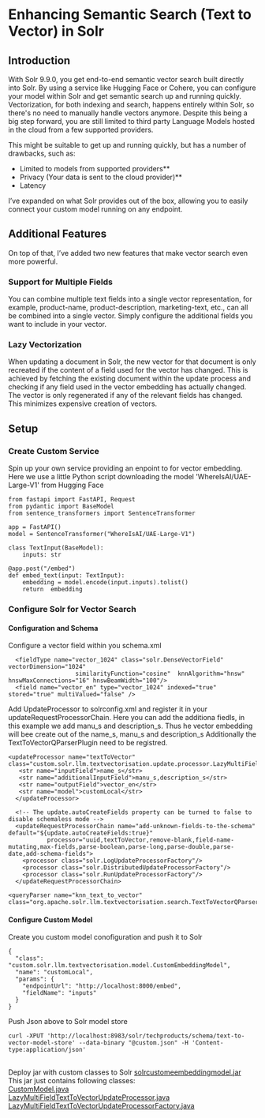# Enhancing Semantic Search (Text to Vector) in Solr
## Introduction

With Solr 9.9.0, you get end-to-end semantic vector search built directly into Solr.
By using a service like Hugging Face or Cohere, you can configure your model within Solr and get semantic search up and running quickly.
Vectorization, for both indexing and search, happens entirely within Solr, so there's no need to manually handle vectors anymore.
Despite this being a big step forward, you are still limited to third party Language Models hosted in the cloud from a few supported providers.

This might be suitable to get up and running quickly, but has a number of drawbacks, such as:

* Limited to models from supported providers**
* Privacy (Your data is sent to the cloud provider)**
* Latency


I’ve expanded on what Solr provides out of the box, allowing you to easily connect your custom model running on any endpoint.

## Additional Features
On top of that, I’ve added two new features that make vector search even more powerful.
### Support for Multiple Fields
You can combine multiple text fields into a single vector representation, for example, product-name, product-description, marketing-text, etc., can all be combined into a single vector. Simply configure the additional fields you want to include in your vector.

### Lazy Vectorization
When updating a document in Solr, the new vector for that document is only recreated if the content of a field used for the vector has changed. This is achieved by fetching the existing document within the update process and checking if any field used in the vector embedding has actually changed. The vector is only regenerated if any of the relevant fields has changed.
This minimizes expensive creation of vectors.


## Setup

### Create Custom Service
Spin up your own service providing an enpoint to for vector embedding. Here we use a little Python script downloading the model 'WhereIsAI/UAE-Large-V1' from Hugging Face
```
from fastapi import FastAPI, Request
from pydantic import BaseModel
from sentence_transformers import SentenceTransformer

app = FastAPI()
model = SentenceTransformer("WhereIsAI/UAE-Large-V1")

class TextInput(BaseModel):
    inputs: str

@app.post("/embed")
def embed_text(input: TextInput):
    embedding = model.encode(input.inputs).tolist()
    return  embedding
```

### Configure Solr for Vector Search

#### Configuration and Schema
Configure a vector field within you schema.xml
```
  <fieldType name="vector_1024" class="solr.DenseVectorField" vectorDimension="1024"                    
				   similarityFunction="cosine"  knnAlgorithm="hnsw" hnswMaxConnections="16" hnswBeamWidth="100"/>
  <field name="vector_en" type="vector_1024" indexed="true" stored="true" multiValued="false" />
```
Add UpdateProcessor to solrconfig.xml and register it in your updateRequestProcessorChain. Here you can add the additiona fiedls, in this example we add manu_s and description_s. Thus he vector embedding will bee create out of the name_s, manu_s and description_s
Additionally the TextToVectorQParserPlugin need to be registred.
```
<updateProcessor name="textToVector" class="custom.solr.llm.textvectorisation.update.processor.LazyMultiFieldTextToVectorUpdateProcessorFactory">
   <str name="inputField">name_s</str>
   <str name="additionalInputField">manu_s,description_s</str>
   <str name="outputField">vector_en</str>
   <str name="model">customLocal</str>
  </updateProcessor>
  
  <!-- The update.autoCreateFields property can be turned to false to disable schemaless mode -->
  <updateRequestProcessorChain name="add-unknown-fields-to-the-schema" default="${update.autoCreateFields:true}"
           processor="uuid,textToVector,remove-blank,field-name-mutating,max-fields,parse-boolean,parse-long,parse-double,parse-date,add-schema-fields">
    <processor class="solr.LogUpdateProcessorFactory"/>
    <processor class="solr.DistributedUpdateProcessorFactory"/>
    <processor class="solr.RunUpdateProcessorFactory"/>
  </updateRequestProcessorChain>

<queryParser name="knn_text_to_vector" class="org.apache.solr.llm.textvectorisation.search.TextToVectorQParserPlugin"/>
```


####  Configure Custom Model
Create you custom model conofiguration and push it to Solr
```
{
  "class": "custom.solr.llm.textvectorisation.model.CustomEmbeddingModel",
  "name": "customLocal",
  "params": {
    "endpointUrl": "http://localhost:8000/embed",
    "fieldName": "inputs"
  }
}
```
Push Json above to Solr model store
```
curl -XPUT 'http://localhost:8983/solr/techproducts/schema/text-to-vector-model-store' --data-binary "@custom.json" -H 'Content-type:application/json'
```

##
Deploy jar with custom classes to Solr [solrcustomeembeddingmodel.jar](https://github.com/renatoh/solrCustomEmbeddingModel/blob/main/artifact/solrcustomeembeddingmodel.jar)
This jar just contains following classes:<br>
 [CustomModel.java](https://github.com/renatoh/solrCustomEmbeddingModel/blob/main/src/main/java/custom/solr/llm/textvectorisation/model/CustomModel.java)<br>
 [LazyMultiFieldTextToVectorUpdateProcessor.java](https://github.com/renatoh/solrCustomEmbeddingModel/blob/main/src/main/java/custom/solr/llm/textvectorisation/update/processor/LazyMultiFieldTextToVectorUpdateProcessor.java)<br> [LazyMultiFieldTextToVectorUpdateProcessorFactory.java](https://github.com/renatoh/solrCustomEmbeddingModel/blob/main/src/main/java/custom/solr/llm/textvectorisation/update/processor/LazyMultiFieldTextToVectorUpdateProcessorFactory.java) 

   

